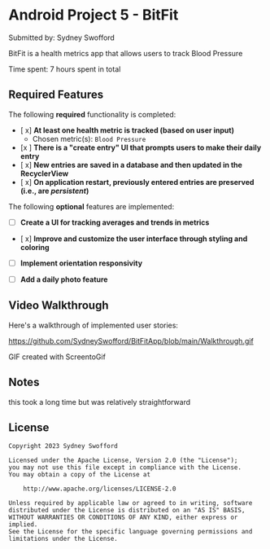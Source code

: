 # Android Project 5 - BitFit

Submitted by: Sydney Swofford

BitFit is a health metrics app that allows users to track Blood Pressure

Time spent: 7 hours spent in total

## Required Features

The following **required** functionality is completed:

- [ x] **At least one health metric is tracked (based on user input)**
  - Chosen metric(s): `Blood Pressure`
- [x ] **There is a "create entry" UI that prompts users to make their daily entry**
- [ x] **New entries are saved in a database and then updated in the RecyclerView**
- [ x] **On application restart, previously entered entries are preserved (i.e., are *persistent*)**
 
The following **optional** features are implemented:

- [ ] **Create a UI for tracking averages and trends in metrics**
- [ x] **Improve and customize the user interface through styling and coloring**
- [ ] **Implement orientation responsivity**
- [ ] **Add a daily photo feature**


## Video Walkthrough

Here's a walkthrough of implemented user stories:

https://github.com/SydneySwofford/BitFitApp/blob/main/Walkthrough.gif

GIF created with ScreentoGif 

## Notes

this took a long time but was relatively straightforward

## License

    Copyright 2023 Sydney Swofford

    Licensed under the Apache License, Version 2.0 (the "License");
    you may not use this file except in compliance with the License.
    You may obtain a copy of the License at

        http://www.apache.org/licenses/LICENSE-2.0

    Unless required by applicable law or agreed to in writing, software
    distributed under the License is distributed on an "AS IS" BASIS,
    WITHOUT WARRANTIES OR CONDITIONS OF ANY KIND, either express or implied.
    See the License for the specific language governing permissions and
    limitations under the License.
